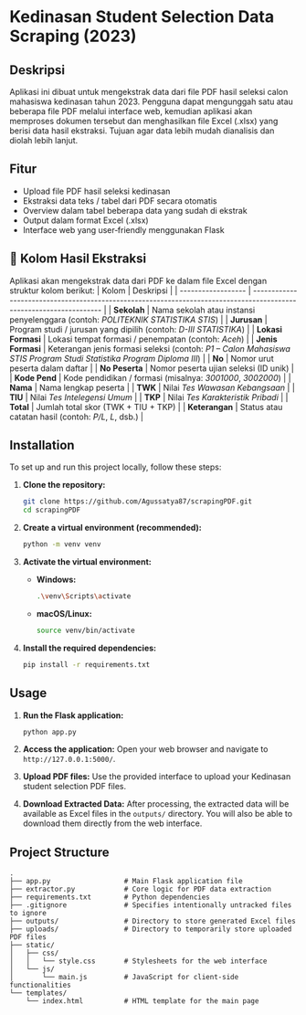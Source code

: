 # Kedinasan Student Selection Data Scraping (2023)

## Deskripsi

Aplikasi ini dibuat untuk mengekstrak data dari file PDF hasil seleksi calon mahasiswa kedinasan tahun 2023. Pengguna dapat mengunggah satu atau beberapa file PDF melalui interface web, kemudian aplikasi akan memproses dokumen tersebut dan menghasilkan file Excel (.xlsx) yang berisi data hasil ekstraksi. Tujuan agar data lebih mudah dianalisis dan diolah lebih lanjut.

## Fitur

- Upload file PDF hasil seleksi kedinasan  
- Ekstraksi data teks / tabel dari PDF secara otomatis
- Overview dalam tabel beberapa data yang sudah di ekstrak  
- Output dalam format Excel (.xlsx)  
- Interface web yang user‐friendly menggunakan Flask  

## 📑 Kolom Hasil Ekstraksi
Aplikasi akan mengekstrak data dari PDF ke dalam file Excel dengan struktur kolom berikut:
| Kolom              | Deskripsi                                                                                                           |
| ------------------ | ------------------------------------------------------------------------------------------------------------------- |
| **Sekolah**        | Nama sekolah atau instansi penyelenggara (contoh: *POLITEKNIK STATISTIKA STIS*)                                     |
| **Jurusan**        | Program studi / jurusan yang dipilih (contoh: *D-III STATISTIKA*)                                                   |
| **Lokasi Formasi** | Lokasi tempat formasi / penempatan (contoh: *Aceh*)                                                                 |
| **Jenis Formasi**  | Keterangan jenis formasi seleksi (contoh: *P1 – Calon Mahasiswa STIS Program Studi Statistika Program Diploma III*) |
| **No**             | Nomor urut peserta dalam daftar                                                                                     |
| **No Peserta**     | Nomor peserta ujian seleksi (ID unik)                                                                               |
| **Kode Pend**      | Kode pendidikan / formasi (misalnya: *3001000*, *3002000*)                                                          |
| **Nama**           | Nama lengkap peserta                                                                                                |
| **TWK**            | Nilai *Tes Wawasan Kebangsaan*                                                                                      |
| **TIU**            | Nilai *Tes Intelegensi Umum*                                                                                        |
| **TKP**            | Nilai *Tes Karakteristik Pribadi*                                                                                   |
| **Total**          | Jumlah total skor (TWK + TIU + TKP)                                                                                 |
| **Keterangan**     | Status atau catatan hasil (contoh: *P/L*, *L*, dsb.)                                              |


## Installation

To set up and run this project locally, follow these steps:

1.  **Clone the repository:**
    ```bash
    git clone https://github.com/Agussatya87/scrapingPDF.git
    cd scrapingPDF
    ```

2.  **Create a virtual environment (recommended):**
    ```bash
    python -m venv venv
    ```

3.  **Activate the virtual environment:**
    -   **Windows:**
        ```bash
        .\venv\Scripts\activate
        ```
    -   **macOS/Linux:**
        ```bash
        source venv/bin/activate
        ```

4.  **Install the required dependencies:**
    ```bash
    pip install -r requirements.txt
    ```

## Usage

1.  **Run the Flask application:**
    ```bash
    python app.py
    ```

2.  **Access the application:**
    Open your web browser and navigate to `http://127.0.0.1:5000/`.

3.  **Upload PDF files:**
    Use the provided interface to upload your Kedinasan student selection PDF files.

4.  **Download Extracted Data:**
    After processing, the extracted data will be available as Excel files in the `outputs/` directory. You will also be able to download them directly from the web interface.

## Project Structure

```
.
├── app.py                  # Main Flask application file
├── extractor.py            # Core logic for PDF data extraction
├── requirements.txt        # Python dependencies
├── .gitignore              # Specifies intentionally untracked files to ignore
├── outputs/                # Directory to store generated Excel files
├── uploads/                # Directory to temporarily store uploaded PDF files
├── static/
│   ├── css/
│   │   └── style.css       # Stylesheets for the web interface
│   └── js/
│       └── main.js         # JavaScript for client-side functionalities
└── templates/
    └── index.html          # HTML template for the main page
```
